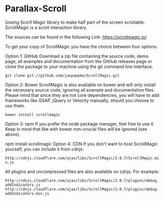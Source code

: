 # Parallax-Scroll

Ussing Scorll Magic library to make half part of the screen scrollable.
ScrollMagic is a scroll interaction library.


The sources can be found in the following Link:
https://scrollmagic.io/

To get your copy of ScrollMagic you have the choice between four options:

Option 1: GitHub
Download a zip file containing the source code, demo page, all examples and documentation from the GitHub releases page or clone the package to your machine using the git command line interface:

``git clone git://github.com/janpaepke/ScrollMagic.git``

Option 2: Bower
ScrollMagic is also available on bower and will only install the necessary source code, ignoring all example and documentation files.
Please mind that since they are not core dependencies, you will have to add frameworks like GSAP, jQuery or Velocity manually, should you choose to use them.

``bower install scrollmagic``

Option 3: npm
If you prefer the node package manager, feel free to use it.
Keep in mind that like with bower non-crucial files will be ignored (see above).

npm install scrollmagic
Option 4: CDN
If you don't want to host ScrollMagic yourself, you can include it from cdnjs:

``http://cdnjs.cloudflare.com/ajax/libs/ScrollMagic/2.0.7/ScrollMagic.min.js``

All plugins and uncompressed files are also available on cdnjs.
For example:

``
http://cdnjs.cloudflare.com/ajax/libs/ScrollMagic/2.0.7/plugins/debug.addIndicators.js
http://cdnjs.cloudflare.com/ajax/libs/ScrollMagic/2.0.7/plugins/debug.addIndicators.min.js
``
